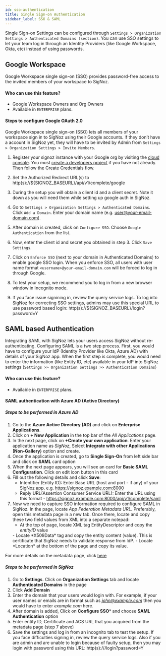 ```yaml
---
id: sso-authentication
title: Single Sign-on Authentication
sidebar_label: SSO & SAML
---
```


Single Sign-on Settings can be configured through `Settings > Organization Settings > Authenticated Domains (section)`. You can use SSO settings to let your team log in through an Identity Providers (like Google Workspace, Okta, etc) instead of using passwords.  

## Google Workspace
Google Workspace single sign-on (SSO) provides password-free access to the invited members of your workspace to SigNoz.  

#### Who can use this feature?
- Google Workspace Owners and Org Owners
- Available in `ENTERPRISE` plans. 

#### Steps to configure Google OAuth 2.0
Google Workspace single sign-on (SSO) lets all members of your workspace sign in to SigNoz using their Google accounts. If they don’t have a account in SigNoz yet, they will have to be invited by Admin from `Settings > Organization Settings > Invite Members`.

1. Register your signoz instance with your Google org by visiting the [cloud console](https://console.cloud.google.com/apis/credentials). You must [create a developers project](https://redash.io/help/open-source/admin-guide/google-developer-account-setup) if you have not already. Then follow the Create Credentials flow.

2. Set the Authorized Redirect URL(s) to http(s)://${SIGNOZ_BASEURL}/api/v1/complete/google

3. During the setup you will obtain a client id and a client secret. Note it down as you will need them while setting up google auth in SigNoz.

4. Go to `Settings > Organization Settings > Authenticated Domains`. Click `Add a Domain`. Enter your domain name (e.g. user@your-email-domain.com). 

5. After domain is created, click on `Configure SSO`. Choose `Google Authentication` from the list. 

6. Now, enter the client id and secret you obtained in step 3. Click `Save Settings`. 

7. Click on `Enforce SSO` (next to your domain in Authenticated Domains) to enable google SSO login. When you enforce SSO, all users with user name format `<username>@your-email-domain.com`  will be forced to log in through Google. 

8. To test your setup, we recommend you to log in from a new browser window in Incognito mode. 

9. If you face issue signining in, review the query service logs. To log into SigNoz for correcting SSO settings, admins may use this special URL to use password based login: http(s)://${SIGNOZ_BASEURL}/login?password=Y


## SAML based Authentication
Integrating SAML with SigNoz lets your users access SigNoz without re-authenticating. Configuring SAML is a two step process. First, you would have to configure your IdP (Identity Provider like Okta, Azure AD) with details of your SigNoz app. When the first step is complete, you would need to enter the information (like Entity ID, etc) available in your IdP into SigNoz settings (`Settings >> Organization Settings >> Authentication Domains`)

#### Who can use this feature?
- Available in `ENTERPRISE` plans. 

#### SAML authentication with Azure AD (Active Directory)
##### Steps to be performed in Azure AD
1. Go to the **Azure Active Directory (AD)**  and click on **Enterprise Applications**. 
2. Click on **+ New Application** in the top bar of the *All Applications* page.
3. In the next page, click on **+Create your own application**. Enter your application name as *SigNoz*, Select **Integrate with other Applications (Non-Gallery)** option and create.
4. Once the application is created, go to **Single Sign-On** from left side bar and click on **SAML** card option
5. When the next page appears, you will see an card for **Basic SAML Configuration**. Click on edit icon button in this card 
6. Fill out the following details and click **Save**:
    - Intentifier (Entity ID): Enter Base URL (host and port - if any) of your SigNoz app. e.g. https://signoz.example.com:8000
    - Reply URL(Assertion Consumer Service URL): Enter the URL using this format - https://signoz.example.com:8000/api/v1/complete/saml
7. Now we need to capture SSO information required to configure SAML in SigNoz. In the page, locate *App Federation Metadata URL*. Preferably, open this metadata page in a new tab. Once there, locate and copy these two field values from XML into a separate notepad: 
    - At the top of page, locate XML tag EntityDescriptor and copy the *entityID* value 
    <EntityDescriptor ID="_2d8d...a006" entityID="https://sts.windows.net/00d562...816c79/" xmlns="urn:oasis:names:tc:SAML:2.0:metadata">
    - Locate *X509Data* tag and copy the entity content (value). This is certificate that SigNoz needs to validate response from IdP.
    - Locate *Location* at the bottom of the page and copy its value. 

For more details on the metadata page, click [here](https://github.com/MicrosoftDocs/azure-docs/blob/main/articles/active-directory/azuread-dev/azure-ad-federation-metadata.md)

##### Steps to be performed in SigNoz
1. Go to **Settings**. Click on **Organization Settings** tab and locate **Authenticated Domains** in the page
2. Click **Add Domain**
3. Enter the domain that your users would login with. For example, if your user names or emails are in format such as *john@example.com* then you would have to enter *example.com* here.
4. After domain is added, Click on **Configure SSO*** and choose **SAML Authentication** option
5. Enter entity ID, Certificate and ACS URL that you acquired from the metadata page (step 7 above)
6. Save the settings and log in from an incognito tab to test the setup. If you face difficulties signing in, review the query service logs. Also if you are admin and are unable to login because of faulty setup, then you may login with password using this URL: http(s)://<your-signoz-app-url>/login?password=Y



